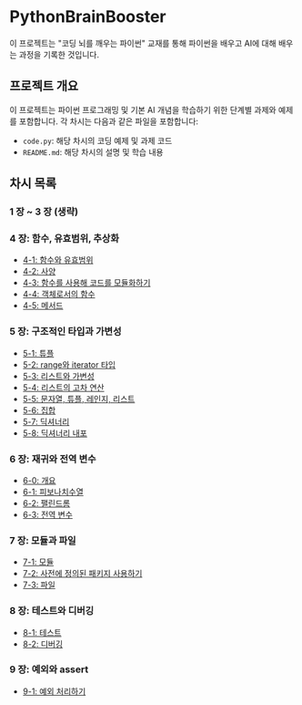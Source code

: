 # PythonBrainBooster

이 프로젝트는 "코딩 뇌를 깨우는 파이썬" 교재를 통해 파이썬을 배우고 AI에 대해 배우는 과정을 기록한 것입니다.

## 프로젝트 개요

이 프로젝트는 파이썬 프로그래밍 및 기본 AI 개념을 학습하기 위한 단계별 과제와 예제를 포함합니다. 각 차시는 다음과 같은 파일을 포함합니다:

- `code.py`: 해당 차시의 코딩 예제 및 과제 코드
- `README.md`: 해당 차시의 설명 및 학습 내용

## 차시 목록

### 1 장 ~ 3 장 (생략)

### 4 장: 함수, 유효범위, 추상화
- [4-1: 함수와 유효범위](chapters/part4/4-1)
- [4-2: 사양](chapter/part4/4-2)
- [4-3: 함수를 사용해 코드를 모듈화하기](chapter/part4/4-3)
- [4-4: 객체로서의 함수](chapter/part4/4-4)
- [4-5: 메서드](chapter/part4/4-5)

### 5 장: 구조적인 타입과 가변성
- [5-1: 튜플](chapters/part5/5-1)
- [5-2: range와 iterator 타입](chapters/part5/5-2)
- [5-3: 리스트와 가변성](chapters/part5/5-3)
- [5-4: 리스트의 고차 연산](chapters/part5/5-4)
- [5-5: 문자열, 튜플, 레인지, 리스트](chapters/part5/5-5)
- [5-6: 집합](chapters/part5/5-6)
- [5-7: 딕셔너리](chapters/part5/5-7)
- [5-8: 딕셔너리 내포](chapters/part5/5-8)

### 6 장: 재귀와 전역 변수
- [6-0: 개요](chapters/part6/6-0)
- [6-1: 피보나치수열](chapters/part5/6-1)
- [6-2: 팰린드롬](chapters/part5/6-2)
- [6-3: 전역 변수](chapters/part5/6-3)

### 7 장: 모듈과 파일
- [7-1: 모듈](chapters/part7/7-1)
- [7-2: 사전에 정의된 패키지 사용하기](chapters/part7/7-2)
- [7-3: 파일](chapters/part7/7-3)

### 8 장: 테스트와 디버깅
- [8-1: 테스트](chapters/part8/8-1)
- [8-2: 디버깅](chapters/part8/8-2)

### 9 장: 예외와 assert
- [9-1: 예외 처리하기](chapters/part9/9-1)